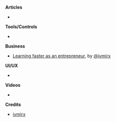 **Articles**

* 

**Tools/Controls**

* 

**Business**

* [Learning faster as an entrepreneur](https://qotoqot.com/blog/learning-faster/), by [@ivmirx](https://twitter.com/ivmirx)

**UI/UX**

* 

**Videos**

* 

**Credits**

* [ivmirx](https://github.com/ivmirx)
